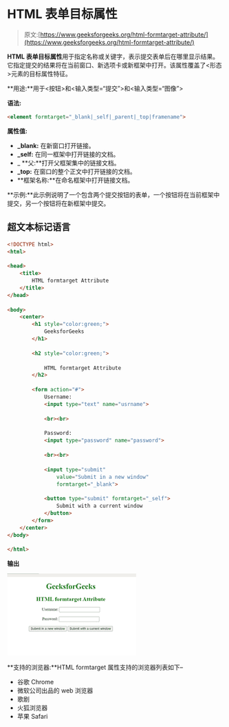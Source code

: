 # HTML 表单目标属性

> 原文:[https://www.geeksforgeeks.org/html-formtarget-attribute/](https://www.geeksforgeeks.org/html-formtarget-attribute/)

**HTML 表单目标属性**用于指定名称或关键字，表示提交表单后在哪里显示结果。它指定提交的结果将在当前窗口、新选项卡或新框架中打开。该属性覆盖了<形态>元素的目标属性特征。

**用途:**用于<按钮>和<输入类型=“提交”>和<输入类型=“图像”>

**语法:**

```html
<element formtarget="_blank|_self|_parent|_top|framename">  
```

**属性值:**

*   **_blank:** 在新窗口打开链接。
*   **_self:** 在同一框架中打开链接的文档。
*   _ **父:**打开父框架集中的链接文档。
*   **_top:** 在窗口的整个正文中打开链接的文档。
*   **框架名称:**在命名框架中打开链接文档。

**示例:**此示例说明了一个包含两个提交按钮的表单，一个按钮将在当前框架中提交，另一个按钮将在新框架中提交。

## 超文本标记语言

```html
<!DOCTYPE html>
<html>

<head>
    <title>
        HTML formtarget Attribute
    </title>
</head>

<body>
    <center>
        <h1 style="color:green;">
            GeeksforGeeks
        </h1>

        <h2 style="color:green;">

            HTML formtarget Attribute
        </h2>

        <form action="#">
            Username:
            <input type="text" name="usrname">

            <br><br>

            Password:
            <input type="password" name="password">

            <br><br>

            <input type="submit" 
                value="Submit in a new window" 
                formtarget="_blank">

            <button type="submit" formtarget="_self">
                Submit with a current window
            </button>
        </form>
    </center>
</body>

</html>
```

**输出**

![](img/4f00b494157756f3db2fd8dfb06f8ed5.png)

**支持的浏览器:**HTML formtarget 属性支持的浏览器列表如下–

*   谷歌 Chrome
*   微软公司出品的 web 浏览器
*   歌剧
*   火狐浏览器
*   苹果 Safari